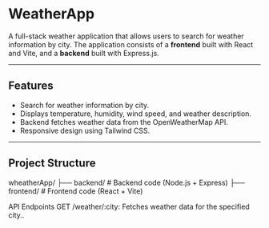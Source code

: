 # WeatherApp

A full-stack weather application that allows users to search for weather information by city. The application consists of a **frontend** built with React and Vite, and a **backend** built with Express.js.

---

## Features

- Search for weather information by city.
- Displays temperature, humidity, wind speed, and weather description.
- Backend fetches weather data from the OpenWeatherMap API.
- Responsive design using Tailwind CSS.

---

## Project Structure
wheatherApp/ ├── backend/ # Backend code (Node.js + Express) ├── frontend/ # Frontend code (React + Vite)


API Endpoints
GET /weather/:city: Fetches weather data for the specified city..